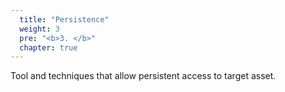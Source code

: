 ```yaml
---
  title: "Persistence"
  weight: 3
  pre: "<b>3. </b>"
  chapter: true
---
```

Tool and techniques that allow persistent access to target asset.
